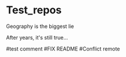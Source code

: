 # Test_repos

Geography is the biggest lie

After years, it's still true...

#test comment
#FIX README
#Conflict remote
